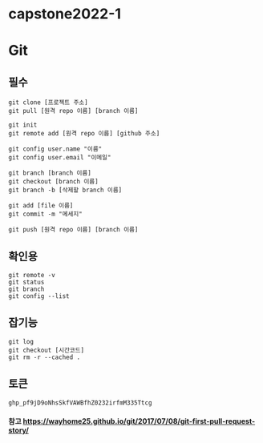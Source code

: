 # capstone2022-1


# Git 


## 필수 
``` 
git clone [프로젝트 주소]
git pull [원격 repo 이름] [branch 이름] 

git init 
git remote add [원격 repo 이름] [github 주소]

git config user.name "이름"
git config user.email "이메일"

git branch [branch 이름]
git checkout [branch 이름]
git branch -b [삭제할 branch 이름]

git add [file 이름]
git commit -m "메세지"

git push [원격 repo 이름] [branch 이름]
``` 

## 확인용
``` 
git remote -v
git status 
git branch
git config --list
``` 

## 잡기능 
``` 
git log
git checkout [시간코드]
git rm -r --cached .
``` 

## 토큰
``` 
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
``` 


#### 참고 https://wayhome25.github.io/git/2017/07/08/git-first-pull-request-story/
